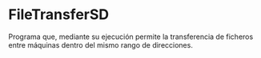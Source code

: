 # FileTransferSD
Programa que, mediante su ejecución permite la transferencia de ficheros entre máquinas dentro del mismo rango de direcciones.
